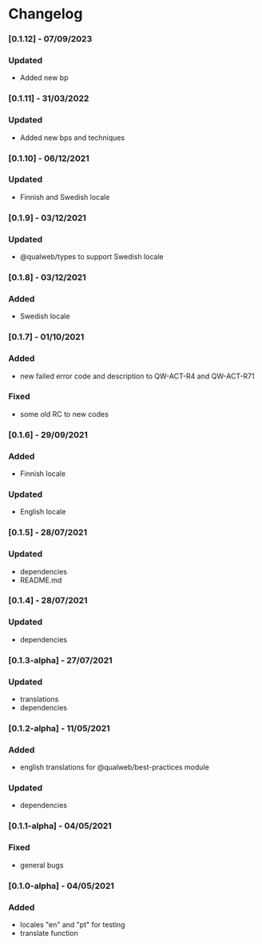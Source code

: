 # Changelog

### [0.1.12] - 07/09/2023

### Updated

- Added new bp

### [0.1.11] - 31/03/2022

### Updated

- Added new bps and techniques

### [0.1.10] - 06/12/2021

### Updated

- Finnish and Swedish locale

### [0.1.9] - 03/12/2021

### Updated

- @qualweb/types to support Swedish locale

### [0.1.8] - 03/12/2021

### Added

- Swedish locale

### [0.1.7] - 01/10/2021

### Added

- new failed error code and description to QW-ACT-R4 and QW-ACT-R71

### Fixed

- some old RC to new codes

### [0.1.6] - 29/09/2021

### Added

- Finnish locale

### Updated

- English locale

### [0.1.5] - 28/07/2021

### Updated

- dependencies
- README.md

### [0.1.4] - 28/07/2021

### Updated

- dependencies

### [0.1.3-alpha] - 27/07/2021

### Updated

- translations
- dependencies

### [0.1.2-alpha] - 11/05/2021

### Added

- english translations for @qualweb/best-practices module

### Updated

- dependencies

### [0.1.1-alpha] - 04/05/2021

### Fixed

- general bugs

### [0.1.0-alpha] - 04/05/2021

### Added

- locales "en" and "pt" for testing
- translate function
